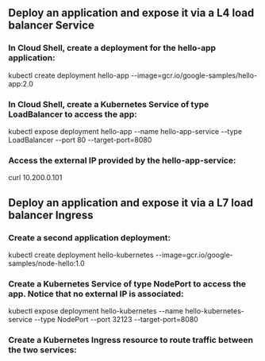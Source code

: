 ## Deploy an application and expose it via a L4 load balancer Service

### In Cloud Shell, create a deployment for the hello-app application:
kubectl create deployment hello-app --image=gcr.io/google-samples/hello-app:2.0


### In Cloud Shell, create a Kubernetes Service of type LoadBalancer to access the app:

kubectl expose deployment hello-app --name hello-app-service --type LoadBalancer --port 80 --target-port=8080


### Access the external IP provided by the hello-app-service:
curl 10.200.0.101

## Deploy an application and expose it via a L7 load balancer Ingress
### Create a second application deployment:
kubectl create deployment hello-kubernetes --image=gcr.io/google-samples/node-hello:1.0

### Create a Kubernetes Service of type NodePort to access the app. Notice that no external IP is associated:


kubectl expose deployment hello-kubernetes --name hello-kubernetes-service --type NodePort --port 32123 --target-port=8080

### Create a Kubernetes Ingress resource to route traffic between the two services:


